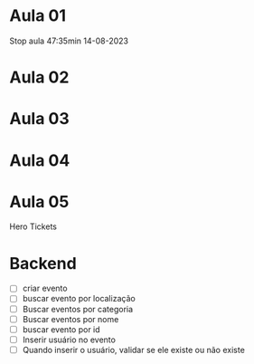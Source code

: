 # Aula 01

Stop aula 47:35min 14-08-2023

# Aula 02

# Aula 03

# Aula 04

# Aula 05

Hero Tickets

# Backend

- [ ] criar evento
- [ ] buscar evento por localização
- [ ] Buscar eventos por categoria
- [ ] Buscar eventos por nome
- [ ] buscar evento por id
- [ ] Inserir usuário no evento
- [ ] Quando inserir o usuário, validar se ele existe ou não existe
